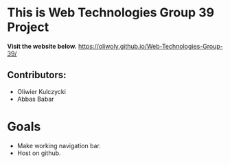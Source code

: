 # This is Web Technologies Group 39 Project

**Visit the website below.**
https://oliwoly.github.io/Web-Technologies-Group-39/

## Contributors:
- Oliwier Kulczycki
- Abbas Babar

# Goals
- Make working navigation bar.
- Host on github.